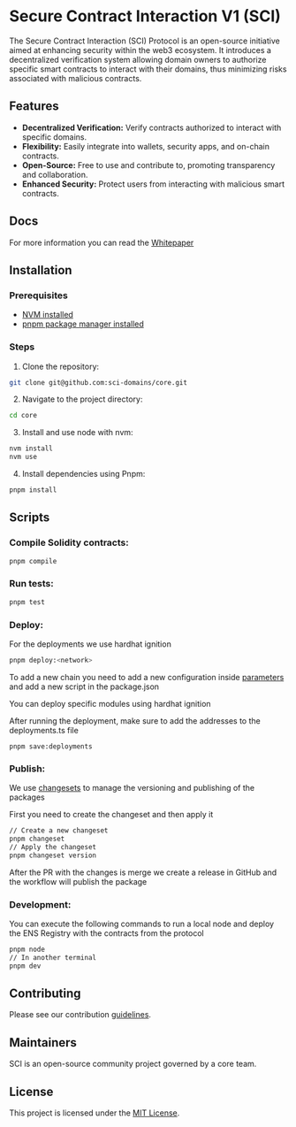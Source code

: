 # Secure Contract Interaction V1 (SCI)

The Secure Contract Interaction (SCI) Protocol is an open-source initiative aimed at enhancing security within the web3 ecosystem. It introduces a decentralized verification system allowing domain owners to authorize specific smart contracts to interact with their domains, thus minimizing risks associated with malicious contracts.

## Features

- **Decentralized Verification:** Verify contracts authorized to interact with specific domains.
- **Flexibility:** Easily integrate into wallets, security apps, and on-chain contracts.
- **Open-Source:** Free to use and contribute to, promoting transparency and collaboration.
- **Enhanced Security:** Protect users from interacting with malicious smart contracts.

## Docs

For more information you can read the [Whitepaper](Whitepaper.pdf)

## Installation

### Prerequisites

- [NVM installed](https://github.com/nvm-sh/nvm)
- [pnpm package manager installed](https://pnpm.io/installation)

### Steps

1. Clone the repository:

```bash
git clone git@github.com:sci-domains/core.git
```

2. Navigate to the project directory:

```bash
cd core
```

3. Install and use node with nvm:

```bash
nvm install
nvm use
```

4. Install dependencies using Pnpm:

```bash
pnpm install
```

## Scripts

### Compile Solidity contracts:

```bash
pnpm compile
```

### Run tests:

```bash
pnpm test
```

### Deploy:

For the deployments we use hardhat ignition

```bash
pnpm deploy:<network>
```

To add a new chain you need to add a new configuration inside [parameters](ignition%2Fparameters)
and add a new script in the package.json

You can deploy specific modules using hardhat ignition

After running the deployment, make sure to add the addresses to the deployments.ts file

```shell
pnpm save:deployments
```

### Publish:

We use [changesets](https://www.npmjs.com/package/@changesets/cli) to manage the versioning and publishing of the packages

First you need to create the changeset and then apply it

```bash
// Create a new changeset
pnpm changeset
// Apply the changeset
pnpm changeset version
```

After the PR with the changes is merge we create a release in GitHub and the workflow will publish the package

### Development:

You can execute the following commands to run a local node and deploy
the ENS Registry with the contracts from the protocol

```bash
pnpm node
// In another terminal
pnpm dev
```

## Contributing

Please see our contribution [guidelines](CONTRIBUTING.md).

## Maintainers

SCI is an open-source community project governed by a core team.

## License

This project is licensed under the [MIT License](LICENSE.txt).

